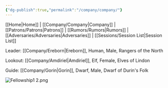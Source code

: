 ```yaml
---
{"dg-publish":true,"permalink":"/company/company/"}
---
```



[[Home\|Home]] | [[Company/Company\|Company]] | [[Patrons/Patrons\|Patrons]] | [[Rumors/Rumors\|Rumors]] | [[Adversaries/Adversaries\|Adversaries]] | [[Sessions/Session List\|Session List]]

Leader:
[[Company/Ereborn\|Ereborn]], Human, Male, Rangers of the North

Lookout:
[[Company/Amdiriel\|Amdiriel]], Elf, Female, Elves of Lindon

Guide:
[[Company/Gorin\|Gorin]], Dwarf, Male, Dwarf of Durin's Folk

![Fellowship1 2.png](/img/user/zz_assetts/Fellowship1%202.png)